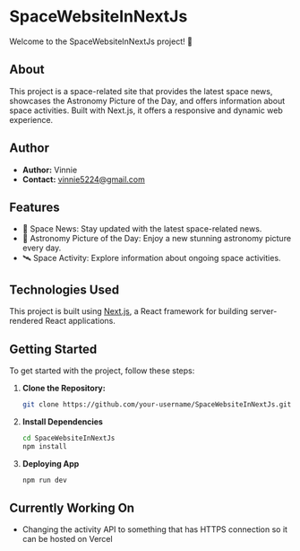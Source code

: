 # SpaceWebsiteInNextJs

Welcome to the SpaceWebsiteInNextJs project! 🚀

## About

This project is a space-related site that provides the latest space news, showcases the Astronomy Picture of the Day, and offers information about space activities. Built with Next.js, it offers a responsive and dynamic web experience.

## Author

- **Author:** Vinnie
- **Contact:** [vinnie5224@gmail.com](mailto:vinnie5224@gmail.com)

## Features

- 🌌 Space News: Stay updated with the latest space-related news.
- 🚀 Astronomy Picture of the Day: Enjoy a new stunning astronomy picture every day.
- 🛰️ Space Activity: Explore information about ongoing space activities.

## Technologies Used

This project is built using [Next.js](https://nextjs.org/), a React framework for building server-rendered React applications.

## Getting Started

To get started with the project, follow these steps:

1. **Clone the Repository:**
   ```bash
   git clone https://github.com/your-username/SpaceWebsiteInNextJs.git
   ```

2. **Install Dependencies**
   ```bash
   cd SpaceWebsiteInNextJs
   npm install
   ```
3. **Deploying App**
   ```bash
   npm run dev
   ```

## Currently Working On

   - Changing the activity API to something that has HTTPS connection so it can be hosted on Vercel